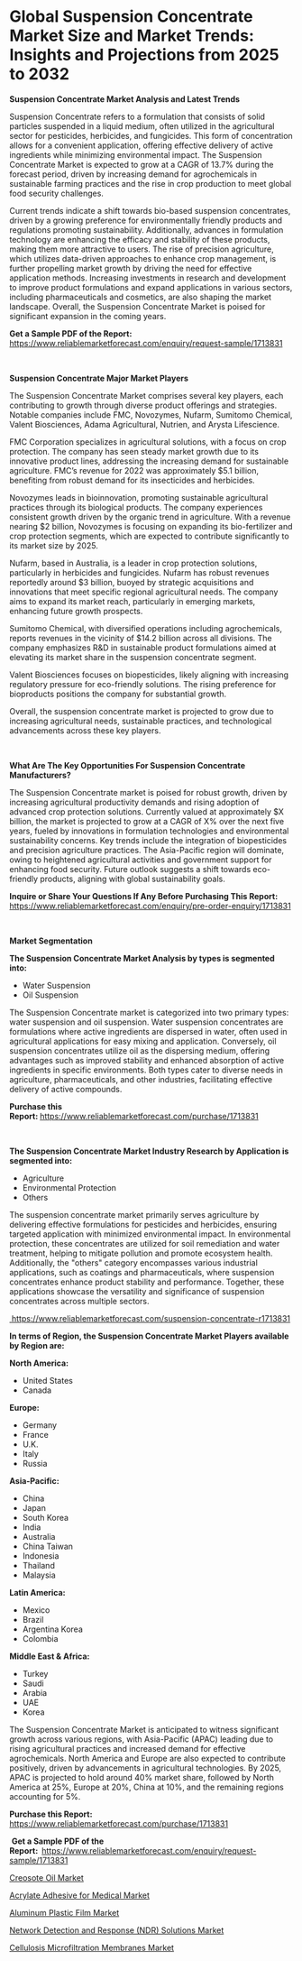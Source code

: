 <p><h1>Global Suspension Concentrate Market Size and Market Trends: Insights and Projections from 2025 to 2032</h1></p><p><strong>Suspension Concentrate Market Analysis and Latest Trends</strong></p>
<p><p>Suspension Concentrate refers to a formulation that consists of solid particles suspended in a liquid medium, often utilized in the agricultural sector for pesticides, herbicides, and fungicides. This form of concentration allows for a convenient application, offering effective delivery of active ingredients while minimizing environmental impact. The Suspension Concentrate Market is expected to grow at a CAGR of 13.7% during the forecast period, driven by increasing demand for agrochemicals in sustainable farming practices and the rise in crop production to meet global food security challenges.</p><p>Current trends indicate a shift towards bio-based suspension concentrates, driven by a growing preference for environmentally friendly products and regulations promoting sustainability. Additionally, advances in formulation technology are enhancing the efficacy and stability of these products, making them more attractive to users. The rise of precision agriculture, which utilizes data-driven approaches to enhance crop management, is further propelling market growth by driving the need for effective application methods. Increasing investments in research and development to improve product formulations and expand applications in various sectors, including pharmaceuticals and cosmetics, are also shaping the market landscape. Overall, the Suspension Concentrate Market is poised for significant expansion in the coming years.</p></p>
<p><strong>Get a Sample PDF of the Report:&nbsp;</strong> <a href="https://www.reliablemarketforecast.com/enquiry/request-sample/1713831?utm_campaign=1899&utm_medium=2&utm_source=Github&utm_content=ia&utm_term=30012025&utm_id=suspension-concentrate">https://www.reliablemarketforecast.com/enquiry/request-sample/1713831</a></p>
<p>&nbsp;</p>
<p><strong>Suspension Concentrate Major Market Players</strong></p>
<p><p>The Suspension Concentrate Market comprises several key players, each contributing to growth through diverse product offerings and strategies. Notable companies include FMC, Novozymes, Nufarm, Sumitomo Chemical, Valent Biosciences, Adama Agricultural, Nutrien, and Arysta Lifescience.</p><p>FMC Corporation specializes in agricultural solutions, with a focus on crop protection. The company has seen steady market growth due to its innovative product lines, addressing the increasing demand for sustainable agriculture. FMC’s revenue for 2022 was approximately $5.1 billion, benefiting from robust demand for its insecticides and herbicides.</p><p>Novozymes leads in bioinnovation, promoting sustainable agricultural practices through its biological products. The company experiences consistent growth driven by the organic trend in agriculture. With a revenue nearing $2 billion, Novozymes is focusing on expanding its bio-fertilizer and crop protection segments, which are expected to contribute significantly to its market size by 2025.</p><p>Nufarm, based in Australia, is a leader in crop protection solutions, particularly in herbicides and fungicides. Nufarm has robust revenues reportedly around $3 billion, buoyed by strategic acquisitions and innovations that meet specific regional agricultural needs. The company aims to expand its market reach, particularly in emerging markets, enhancing future growth prospects.</p><p>Sumitomo Chemical, with diversified operations including agrochemicals, reports revenues in the vicinity of $14.2 billion across all divisions. The company emphasizes R&D in sustainable product formulations aimed at elevating its market share in the suspension concentrate segment.</p><p>Valent Biosciences focuses on biopesticides, likely aligning with increasing regulatory pressure for eco-friendly solutions. The rising preference for bioproducts positions the company for substantial growth.</p><p>Overall, the suspension concentrate market is projected to grow due to increasing agricultural needs, sustainable practices, and technological advancements across these key players.</p></p>
<p>&nbsp;</p>
<p><strong>What Are The Key Opportunities For Suspension Concentrate Manufacturers?</strong></p>
<p><p>The Suspension Concentrate market is poised for robust growth, driven by increasing agricultural productivity demands and rising adoption of advanced crop protection solutions. Currently valued at approximately $X billion, the market is projected to grow at a CAGR of X% over the next five years, fueled by innovations in formulation technologies and environmental sustainability concerns. Key trends include the integration of biopesticides and precision agriculture practices. The Asia-Pacific region will dominate, owing to heightened agricultural activities and government support for enhancing food security. Future outlook suggests a shift towards eco-friendly products, aligning with global sustainability goals.</p></p>
<p><strong>Inquire or Share Your Questions If Any Before Purchasing This Report:</strong> <a href="https://www.reliablemarketforecast.com/enquiry/pre-order-enquiry/1713831?utm_campaign=1899&utm_medium=2&utm_source=Github&utm_content=ia&utm_term=30012025&utm_id=suspension-concentrate">https://www.reliablemarketforecast.com/enquiry/pre-order-enquiry/1713831</a></p>
<p>&nbsp;</p>
<p><strong>Market Segmentation</strong></p>
<p><strong>The Suspension Concentrate Market Analysis by types is segmented into:</strong></p>
<p><ul><li>Water Suspension</li><li>Oil Suspension</li></ul></p>
<p><p>The Suspension Concentrate market is categorized into two primary types: water suspension and oil suspension. Water suspension concentrates are formulations where active ingredients are dispersed in water, often used in agricultural applications for easy mixing and application. Conversely, oil suspension concentrates utilize oil as the dispersing medium, offering advantages such as improved stability and enhanced absorption of active ingredients in specific environments. Both types cater to diverse needs in agriculture, pharmaceuticals, and other industries, facilitating effective delivery of active compounds.</p></p>
<p><strong>Purchase this Report:&nbsp;</strong><a href="https://www.reliablemarketforecast.com/purchase/1713831?utm_campaign=1899&utm_medium=2&utm_source=Github&utm_content=ia&utm_term=30012025&utm_id=suspension-concentrate">https://www.reliablemarketforecast.com/purchase/1713831</a></p>
<p>&nbsp;</p>
<p><strong>The Suspension Concentrate Market Industry Research by Application is segmented into:</strong></p>
<p><ul><li>Agriculture</li><li>Environmental Protection</li><li>Others</li></ul></p>
<p><p>The suspension concentrate market primarily serves agriculture by delivering effective formulations for pesticides and herbicides, ensuring targeted application with minimized environmental impact. In environmental protection, these concentrates are utilized for soil remediation and water treatment, helping to mitigate pollution and promote ecosystem health. Additionally, the "others" category encompasses various industrial applications, such as coatings and pharmaceuticals, where suspension concentrates enhance product stability and performance. Together, these applications showcase the versatility and significance of suspension concentrates across multiple sectors.</p></p>
<p><a href="https://www.reliablemarketforecast.com/suspension-concentrate-r1713831?utm_campaign=1899&utm_medium=2&utm_source=Github&utm_content=ia&utm_term=30012025&utm_id=suspension-concentrate">&nbsp;https://www.reliablemarketforecast.com/suspension-concentrate-r1713831</a></p>
<p><strong>In terms of Region, the Suspension Concentrate Market Players available by Region are:</strong></p>
<p>
    <p> <strong> North America: </strong>
        <ul>
            <li>United States</li>
            <li>Canada</li>
        </ul>
        </p> 
    <p> <strong> Europe: </strong>
        <ul>
            <li>Germany</li>
            <li>France</li>
            <li>U.K.</li>
            <li>Italy</li>
            <li>Russia</li>
        </ul>
        </p> 
    <p> <strong> Asia-Pacific: </strong>
        <ul>
            <li>China</li>
            <li>Japan</li>
            <li>South Korea</li>
            <li>India</li>
            <li>Australia</li>
            <li>China Taiwan</li>
            <li>Indonesia</li>
            <li>Thailand</li>
            <li>Malaysia</li>
        </ul>
        </p> 
    <p> <strong> Latin America: </strong>
        <ul>
            <li>Mexico</li>
            <li>Brazil</li>
            <li>Argentina Korea</li>
            <li>Colombia</li>
        </ul>
        </p> 
    <p> <strong> Middle East & Africa: </strong>
        <ul>
            <li>Turkey</li>
            <li>Saudi</li>
            <li>Arabia</li>
            <li>UAE</li>
            <li>Korea</li>
        </ul>
    </p>
    </p>
<p><p>The Suspension Concentrate Market is anticipated to witness significant growth across various regions, with Asia-Pacific (APAC) leading due to rising agricultural practices and increased demand for effective agrochemicals. North America and Europe are also expected to contribute positively, driven by advancements in agricultural technologies. By 2025, APAC is projected to hold around 40% market share, followed by North America at 25%, Europe at 20%, China at 10%, and the remaining regions accounting for 5%.</p></p>
<p><strong>Purchase this Report: </strong><a href="https://www.reliablemarketforecast.com/purchase/1713831?utm_campaign=1899&utm_medium=2&utm_source=Github&utm_content=ia&utm_term=30012025&utm_id=suspension-concentrate">https://www.reliablemarketforecast.com/purchase/1713831</a></p>
<p>&nbsp;<strong>Get a Sample PDF of the Report:&nbsp;&nbsp;</strong><a href="https://www.reliablemarketforecast.com/enquiry/request-sample/1713831?utm_campaign=1899&utm_medium=2&utm_source=Github&utm_content=ia&utm_term=30012025&utm_id=suspension-concentrate">https://www.reliablemarketforecast.com/enquiry/request-sample/1713831</a></p>
<p><strong></strong></p>
<p><p><a href="https://github.com/dmitriyvo6rog/Market-Research-Report-List-1/blob/main/creosote-oil-market.md?utm_campaign=1899&utm_medium=2&utm_source=Github&utm_content=ia&utm_term=30012025&utm_id=suspension-concentrate">Creosote Oil Market</a></p><p><a href="https://www.linkedin.com/pulse/assessing-effect-ofcompany-theacrylate-adhesive-medical-market-rvsxf?utm_campaign=1899&utm_medium=2&utm_source=Github&utm_content=ia&utm_term=30012025&utm_id=suspension-concentrate">Acrylate Adhesive for Medical Market</a></p><p><a href="https://github.com/risingtrista99259/Market-Research-Report-List-1/blob/main/aluminum-plastic-film-market.md?utm_campaign=1899&utm_medium=2&utm_source=Github&utm_content=ia&utm_term=30012025&utm_id=suspension-concentrate">Aluminum Plastic Film Market</a></p><p><a href="https://www.linkedin.com/pulse/projecting-growth-network-detection-response-ndr-solutions-5zugf?utm_campaign=1899&utm_medium=2&utm_source=Github&utm_content=ia&utm_term=30012025&utm_id=suspension-concentrate">Network Detection and Response (NDR) Solutions Market</a></p><p><a href="https://www.linkedin.com/pulse/forecast-report-cellulosis-microfiltration-membranes-industry-glblc?utm_campaign=1899&utm_medium=2&utm_source=Github&utm_content=ia&utm_term=30012025&utm_id=suspension-concentrate">Cellulosis Microfiltration Membranes Market</a></p></p>